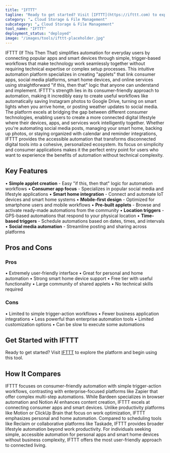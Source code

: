 ```yaml
---
title: "IFTTT"
tagline: "Ready to get started? Visit [IFTTT](https://ifttt.com) to explore the platform and begin using this tool...."
category: "☁️ Cloud Storage & File Management"
subcategory: "☁️ Cloud Storage & File Management"
tool_name: "IFTTT"
deployment_status: "deployed"
image: "/images/tools/ifttt-placeholder.jpg"
---
```

IFTTT (If This Then That) simplifies automation for everyday users by connecting popular apps and smart devices through simple, trigger-based workflows that make technology work seamlessly together without requiring technical expertise or complex setup processes. This intuitive automation platform specializes in creating "applets" that link consumer apps, social media platforms, smart home devices, and online services using straightforward "if this, then that" logic that anyone can understand and implement. IFTTT's strength lies in its consumer-friendly approach to automation, making it incredibly easy to create useful workflows like automatically saving Instagram photos to Google Drive, turning on smart lights when you arrive home, or posting weather updates to social media. The platform excels at bridging the gap between different consumer technologies, enabling users to create a more connected digital lifestyle where their devices, apps, and services work intelligently together. Whether you're automating social media posts, managing your smart home, backing up photos, or staying organized with calendar and reminder integrations, IFTTT provides the accessible automation that transforms disconnected digital tools into a cohesive, personalized ecosystem. Its focus on simplicity and consumer applications makes it the perfect entry point for users who want to experience the benefits of automation without technical complexity.

## Key Features

• **Simple applet creation** - Easy "if this, then that" logic for automation workflows
• **Consumer app focus** - Specializes in popular social media and lifestyle applications
• **Smart home integration** - Connect and automate IoT devices and smart home systems
• **Mobile-first design** - Optimized for smartphone users and mobile workflows
• **Pre-built applets** - Browse and activate ready-made automations from the community
• **Location triggers** - GPS-based automations that respond to your physical location
• **Time-based triggers** - Schedule automations based on dates, times, and intervals
• **Social media automation** - Streamline posting and sharing across platforms

## Pros and Cons

### Pros
• Extremely user-friendly interface
• Great for personal and home automation
• Strong smart home device support
• Free tier with useful functionality
• Large community of shared applets
• No technical skills required

### Cons
• Limited to simple trigger-action workflows
• Fewer business application integrations
• Less powerful than enterprise automation tools
• Limited customization options
• Can be slow to execute some automations

## Get Started with IFTTT

Ready to get started? Visit [IFTTT](https://ifttt.com) to explore the platform and begin using this tool.

## How It Compares

IFTTT focuses on consumer-friendly automation with simple trigger-action workflows, contrasting with enterprise-focused platforms like Zapier that offer complex multi-step automations. While Bardeen specializes in browser automation and Notion AI enhances content creation, IFTTT excels at connecting consumer apps and smart devices. Unlike productivity platforms like Motion or ClickUp Brain that focus on work optimization, IFTTT emphasizes personal and home automation. Compared to scheduling tools like Reclaim or collaborative platforms like Taskade, IFTTT provides broader lifestyle automation beyond work productivity. For individuals seeking simple, accessible automation for personal apps and smart home devices without business complexity, IFTTT offers the most user-friendly approach to connected living.